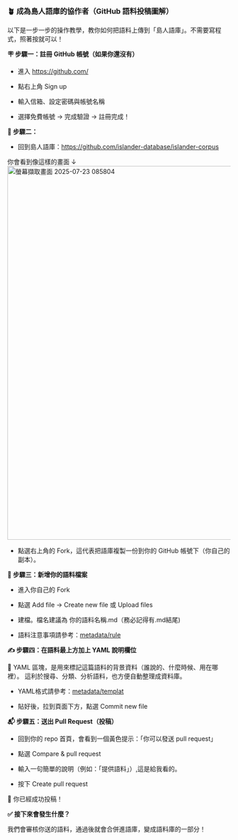 ### 🪴 成為島人語庫的協作者（GitHub 語料投稿圖解）

以下是一步一步的操作教學，教你如何把語料上傳到「島人語庫」。不需要寫程式，照著按就可以！

**🪧 步驟一：註冊 GitHub 帳號（如果你還沒有）**
- 進入 https://github.com/

- 點右上角 Sign up

- 輸入信箱、設定密碼與帳號名稱

- 選擇免費帳號 → 完成驗證 → 註冊完成！


**🔧 步驟二：**

- 回到島人語庫：https://github.com/islander-database/islander-corpus

你會看到像這樣的畫面 ↓
<img width="1707" height="843" alt="螢幕擷取畫面 2025-07-23 085804" src="https://github.com/user-attachments/assets/9424f56a-b20c-48a8-964b-78d6ce3c404c" />

- 點選右上角的 Fork，這代表把語庫複製一份到你的 GitHub 帳號下（你自己的副本）。


**📂 步驟三：新增你的語料檔案**


- 進入你自己的 Fork 

- 點選 Add file → Create new file 或 Upload files

- 建檔。檔名建議為 你的語料名稱.md（務必記得有.md結尾)

- 語料注意事項請參考：[metadata/rule](./metadata/rule)


**✍️ 步驟四：在語料最上方加上 YAML 說明欄位**

🧾 YAML 區塊，是用來標記這篇語料的背景資料（誰說的、什麼時候、用在哪裡）。
這利於搜尋、分類、分析語料，也方便自動整理成資料庫。

- YAML格式請參考：[metadata/templat](./metadata/templat)
 
- 貼好後，拉到頁面下方，點選 Commit new file

**📬 步驟五：送出 Pull Request（投稿）**

- 回到你的 repo 首頁，會看到一個黃色提示：「你可以發送 pull request」

- 點選 Compare & pull request

- 輸入一句簡單的說明（例如：「提供語料」）,這是給我看的。

- 按下 Create pull request

🎉 你已經成功投稿！


**✅ 接下來會發生什麼？**

我們會審核你送的語料，通過後就會合併進語庫，變成語料庫的一部分！

